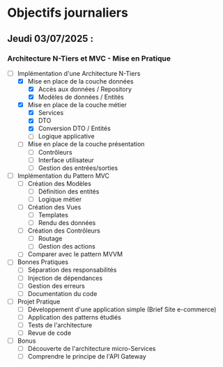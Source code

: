 # Objectifs journaliers

## Jeudi 03/07/2025 :

### Architecture N-Tiers et MVC - Mise en Pratique

- [ ] Implémentation d'une Architecture N-Tiers
  - [x] Mise en place de la couche données
    - [x] Accès aux données / Repository
    - [x] Modèles de données / Entités
  - [x] Mise en place de la couche métier
    - [x] Services
	- [x] DTO
	- [x] Conversion DTO / Entités
    - [ ] Logique applicative
  - [ ] Mise en place de la couche présentation
    - [ ] Contrôleurs
	- [ ] Interface utilisateur
    - [ ] Gestion des entrées/sorties

- [ ] Implémentation du Pattern MVC
  - [ ] Création des Modèles
    - [ ] Définition des entités
    - [ ] Logique métier
  - [ ] Création des Vues
    - [ ] Templates
    - [ ] Rendu des données
  - [ ] Création des Contrôleurs
    - [ ] Routage
    - [ ] Gestion des actions
  - [ ] Comparer avec le pattern MVVM

- [ ] Bonnes Pratiques
  - [ ] Séparation des responsabilités
  - [ ] Injection de dépendances
  - [ ] Gestion des erreurs
  - [ ] Documentation du code

- [ ] Projet Pratique
  - [ ] Développement d'une application simple (Brief Site e-commerce)
  - [ ] Application des patterns étudiés
  - [ ] Tests de l'architecture
  - [ ] Revue de code 
  
- [ ] Bonus
  - [ ] Découverte de l'architecture micro-Services
  - [ ] Comprendre le principe de l'API Gateway
